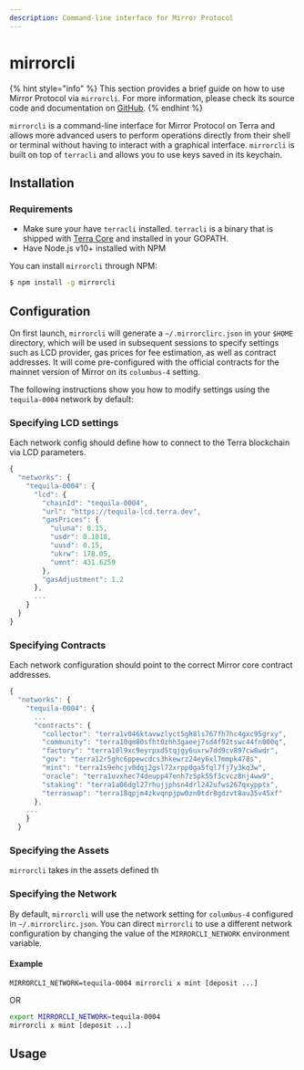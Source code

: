 ```yaml
---
description: Command-line interface for Mirror Protocol
---
```


# mirrorcli

{% hint style="info" %}
This section provides a brief guide on how to use Mirror Protocol via `mirrorcli`. For more information, please check its source code and documentation on [GitHub](https://github.com/Mirror-Protocol/mirrorcli).
{% endhint %}

`mirrorcli` is a command-line interface for Mirror Protocol on Terra and allows more advanced users to perform operations directly from their shell or terminal without having to interact with a graphical interface. `mirrorcli` is built on top of `terracli` and allows you to use keys saved in its keychain.

## Installation

### Requirements

* Make sure your have `terracli` installed. `terracli` is a binary that is shipped with [Terra Core](https://github.com/terra-project/core) and installed in your GOPATH.
* Have Node.js v10+ installed with NPM

You can install `mirrorcli` through NPM:

```bash
$ npm install -g mirrorcli
```

## Configuration

On first launch, `mirrorcli` will generate a `~/.mirrorclirc.json` in your `$HOME` directory, which will be used in subsequent sessions to specify settings such as LCD provider, gas prices for fee estimation, as well as contract addresses. It will come pre-configured with the official contracts for the mainnet version of Mirror on its `columbus-4` setting.

The following instructions show you how to modify settings using the `tequila-0004` network by default:

### Specifying LCD settings

Each network config should define how to connect to the Terra blockchain via LCD parameters.

```javascript
{
  "networks": {
    "tequila-0004": {
      "lcd": {
        "chainId": "tequila-0004",
        "url": "https://tequila-lcd.terra.dev",
        "gasPrices": {
          "uluna": 0.15,
          "usdr": 0.1018,
          "uusd": 0.15,
          "ukrw": 178.05,
          "umnt": 431.6259
        },
        "gasAdjustment": 1.2
      },
      ...
    }
  }
}
```

### Specifying Contracts

Each network configuration should point to the correct Mirror core contract addresses.

```javascript
{
  "networks": {
    "tequila-0004": {
      ...
      "contracts": {
        "collector": "terra1v046ktavwzlyct5gh8ls767fh7hc4gxc95grxy",
        "community": "terra10qm80sfht0zhh3gaeej7sd4f92tswc44fn000q",
        "factory": "terra10l9xc9eyrpxd5tqjgy6uxrw7dd9cv897cw8wdr",
        "gov": "terra12r5ghc6ppewcdcs3hkewrz24ey6xl7mmpk478s",
        "mint": "terra1s9ehcjv0dqj2gsl72xrpp0ga5fql7fj7y3kq3w",
        "oracle": "terra1uvxhec74deupp47enh7z5pk55f3cvcz8nj4ww9",
        "staking": "terra1a06dgl27rhujjphsn4drl242ufws267qxypptx",
        "terraswap": "terra18qpjm4zkvqnpjpw0zn0tdr8gdzvt8au35v45xf"
      },
    ...
    }
  }
```

### Specifying the Assets

`mirrorcli` takes in the assets defined th

### Specifying the Network

By default, `mirrorcli` will use the network setting for `columbus-4` configured in `~/.mirrorclirc.json`. You can direct `mirrorcli` to use a different network configuration by changing the value of the `MIRRORCLI_NETWORK` environment variable.

#### Example

```
MIRRORCLI_NETWORK=tequila-0004 mirrorcli x mint [deposit ...]
```

OR

```bash
export MIRRORCLI_NETWORK=tequila-0004
mirrorcli x mint [deposit ...]
```

## Usage



